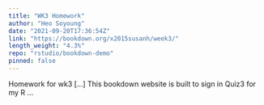 ```yaml
---
title: "WK3 Homework"
author: "Heo Soyoung"
date: "2021-09-20T17:36:54Z"
link: "https://bookdown.org/x2015susanh/week3/"
length_weight: "4.3%"
repo: "rstudio/bookdown-demo"
pinned: false
---
```


Homework for wk3 [...] This bookdown website is built to sign in Quiz3 for my R ...
